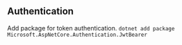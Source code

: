
## Authentication

Add package for token authentication.
`dotnet add package Microsoft.AspNetCore.Authentication.JwtBearer`